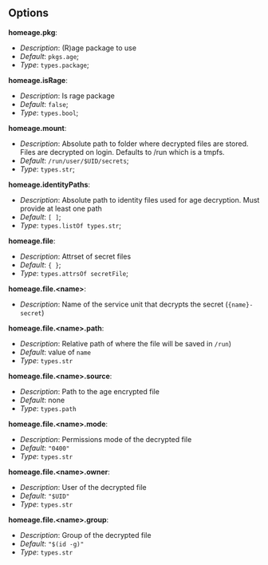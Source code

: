 ## Options

**homeage.pkg**:

- *Description*: (R)age package to use
- *Default*: `pkgs.age`;
- *Type*: `types.package`;

**homeage.isRage**:

- *Description*: Is rage package
- *Default*: `false`;
- *Type*: `types.bool`;

**homeage.mount**:

- *Description*: Absolute path to folder where decrypted files are stored. Files are decrypted on login. Defaults to /run which is a tmpfs.
- *Default*: `/run/user/$UID/secrets`;
- *Type*: `types.str`;

**homeage.identityPaths**:

- *Description*: Absolute path to identity files used for age decryption. Must provide at least one path
- *Default*: `[ ]`;
- *Type*: `types.listOf types.str`;

**homeage.file**:

- *Description*: Attrset of secret files
- *Default*: `{ }`;
- *Type*: `types.attrsOf secretFile`;

**homeage.file.\<name\>**:

- *Description*: Name of the service unit that decrypts the secret (`{name}-secret`)

**homeage.file.\<name\>.path**:

- *Description*: Relative path of where the file will be saved in `/run`)
- *Default*: value of `name`
- *Type*: `types.str`

**homeage.file.\<name\>.source**:

- *Description*: Path to the age encrypted file
- *Default*: none
- *Type*: `types.path`

**homeage.file.\<name\>.mode**:

- *Description*: Permissions mode of the decrypted file
- *Default*: `"0400"`
- *Type*: `types.str`

**homeage.file.\<name\>.owner**:

- *Description*: User of the decrypted file
- *Default*: `"$UID"`
- *Type*: `types.str`

**homeage.file.\<name\>.group**:

- *Description*: Group of the decrypted file
- *Default*: `"$(id -g)"`
- *Type*: `types.str`
